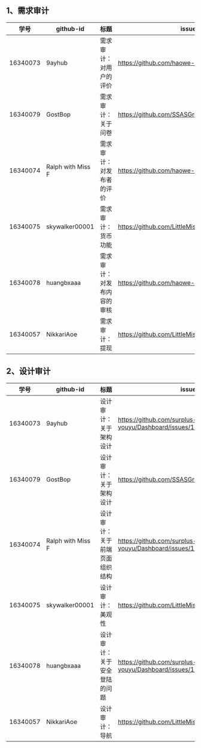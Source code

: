 ## 1、需求审计
|学号|	github-id| 	标题|	issue url   |
|--|--| --| --|
| 16340073 | 	9ayhub | 需求审计：对用户的评价 | https://github.com/haowe-7/Dashboard/issues/8 |
| 16340079 | GostBop | 需求审计：关于问卷 | https://github.com/SSASGroup/Dashboard/issues/10 |
| 16340074 |  Ralph with Miss F|需求审计：对发布者的评价  |https://github.com/haowe-7/Dashboard/issues/9  |
| 16340075 |  skywalker00001 | 需求审计：货币功能 |https://github.com/LittleMiser/Dashboard/issues/3 |
| 16340078 | huangbxaaa | 需求审计：对发布内容的审核 | https://github.com/haowe-7/Dashboard/issues/17 |
| 16340057 | NikkariAoe| 需求审计：提现 |https://github.com/LittleMiser/LittleMiser/issues/4 |


## 2、设计审计
|学号|	github-id| 	标题|	issue url   |
|--|--| --| --|
| 16340073 | 	9ayhub | 设计审计：关于架构设计 | https://github.com/surplus-youyu/Dashboard/issues/14 |
| 16340079 | GostBop | 设计审计：关于架构设计 | https://github.com/SSASGroup/Dashboard/issues/11 |
| 16340074 |  Ralph with Miss F|设计审计：关于前端页面组织结构  | https://github.com/surplus-youyu/Dashboard/issues/15 |
| 16340075 | skywalker00001 | 设计审计：美观性 | https://github.com/LittleMiser/Dashboard/issues/2 | 
| 16340078 | huangbxaaa | 设计审计：关于安全登陆的问题 | https://github.com/surplus-youyu/Dashboard/issues/17 |
| 16340057 |NikkariAoe | 设计审计：导航 |https://github.com/LittleMiser/LittleMiser/issues/3 |
